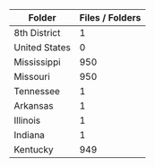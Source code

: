 | Folder        |   Files / Folders |
|---------------|-------------------|
| 8th District  |                 1 |
| United States |                 0 |
| Mississippi   |               950 |
| Missouri      |               950 |
| Tennessee     |                 1 |
| Arkansas      |                 1 |
| Illinois      |                 1 |
| Indiana       |                 1 |
| Kentucky      |               949 |